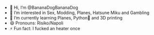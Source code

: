 - 👋 Hi, I’m @BananaDogBananaDog
- 👀 I’m interested in Sex, Modding, Planes, Hatsune Miku and Gambling
- 🌱 I’m currently learning Planes, Python🤥 and 3D printing 
- 😄 Pronouns: Risiko/Napoli
- ⚡ Fun fact: I fucked an heater once
